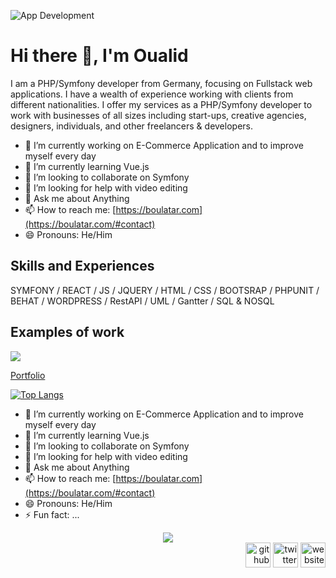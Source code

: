 ![App Development](https://github.com/bigboss-oualid/bigboss-oualid/blob/main/navpicture.jpg)

# Hi there 👋, I'm Oualid
I am a PHP/Symfony developer from Germany, focusing on Fullstack web applications. I have a wealth of experience working with clients from different nationalities. I offer my services as a PHP/Symfony developer to work with businesses of all sizes including start-ups, creative agencies, designers, individuals, and other freelancers & developers.

- 🔭 I’m currently working on E-Commerce Application and to improve myself every day 
- 🌱 I’m currently learning Vue.js 
- 👯 I’m looking to collaborate on Symfony 
- 🤔 I’m looking for help with  video editing  
- 💬 Ask me about Anything 
- 📫 How to reach me: [https://boulatar.com](https://boulatar.com/#contact) 
- 😄 Pronouns: He/Him 

## Skills and Experiences
SYMFONY / REACT / JS / JQUERY / HTML / CSS / BOOTSRAP / PHPUNIT / BEHAT / WORDPRESS / RestAPI / UML / Gantter / SQL & NOSQL

## Examples of work

<img src="https://github.com/bigboss-oualid/bigboss-oualid/blob/main/work-example.gif">

[Portfolio](https://boulatar.com/#portfolio)

[![Top Langs](https://github-readme-stats.vercel.app/api/top-langs/?username=bigboss-oualid&layout=compact&hide=html)](https://github.com/bigboss-oualid/github-readme-stats)

- 🔭 I’m currently working on E-Commerce Application and to improve myself every day 
- 🌱 I’m currently learning Vue.js 
- 👯 I’m looking to collaborate on Symfony 
- 🤔 I’m looking for help with  video editing  
- 💬 Ask me about Anything 
- 📫 How to reach me: [https://boulatar.com](https://boulatar.com/#contact) 
- 😄 Pronouns: He/Him 
- ⚡ Fun fact: ... 

<div style="text-align:center">
  <a href="https://github.com/bigboss-oualid/github-readme-stats">
    <img align="center" src="https://github-readme-stats.vercel.app/api?username=bigboss-oualid&&show_icons=true&&theme=radical">
  </a>
</div>

<div align="right">
  <a href="https://github.com/bigboss-oualid"><img src='https://cdn.jsdelivr.net/npm/simple-icons@3.0.1/icons/github.svg' alt='github' height='40'></a>
  <a href="https://twitter.com/BigBoss94047477"><img src='https://cdn.jsdelivr.net/npm/simple-icons@3.0.1/icons/twitter.svg' alt='twitter' height='40'></a>
  <a href="https:///it-bigboss.de"><img src='https://cdn.jsdelivr.net/npm/simple-icons@3.0.1/icons/icloud.svg' alt='website' height='40'></a>
</div>
<!--
**bigboss-oualid/bigboss-oualid** is a ✨ _special_ ✨ repository because its `README.md` (this file) appears on your GitHub profile.
** center state
<a href="https://github.com/bigboss-oualid/github-readme-stats">
  <img  align="center" src="https://github-readme-stats.vercel.app/api?username=bigboss-oualid&&show_icons=true&title_color=ffffff&icon_color=bb2acf&text_color=daf7dc&bg_color=191919">
</a>
** show single repo card
[![Readme Card](https://github-readme-stats.vercel.app/api/pin/?username=bigboss-oualid&repo=project_8&show_owner=bigboss-oualid)](https://github.com/bigboss-oualid/github-readme-stats)

-->
